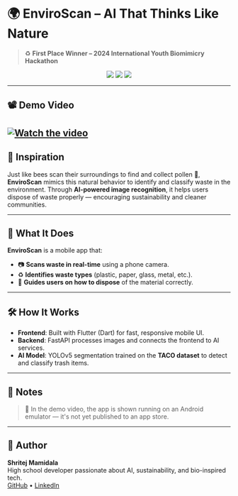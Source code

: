 # 🌍 EnviroScan – AI That Thinks Like Nature

> ♻️ **First Place Winner – 2024 International Youth Biomimicry Hackathon**

<p align="center">
  <img src="https://img.shields.io/badge/status-1st%20Place%20Winner-brightgreen" />
  <img src="https://img.shields.io/badge/platform-Flutter%20Mobile-blue" />
  <img src="https://img.shields.io/badge/AI-YOLOv5%20Segmentation-orange" />
</p>

---

## 📽️ Demo Video

[![Watch the video](https://img.youtube.com/vi/zqg7caMz9OA/maxresdefault.jpg)](https://youtu.be/zqg7caMz9OA)
---

## 🐝 Inspiration

Just like bees scan their surroundings to find and collect pollen 🌸, **EnviroScan** mimics this natural behavior to identify and classify waste in the environment. Through **AI-powered image recognition**, it helps users dispose of waste properly — encouraging sustainability and cleaner communities.

---

## 🚀 What It Does

**EnviroScan** is a mobile app that:
- 📷 **Scans waste in real-time** using a phone camera.
- ♻️ **Identifies waste types** (plastic, paper, glass, metal, etc.).
- 🧭 **Guides users on how to dispose** of the material correctly.

---

## 🛠️ How It Works

- **Frontend**: Built with Flutter (Dart) for fast, responsive mobile UI.
- **Backend**: FastAPI processes images and connects the frontend to AI services.
- **AI Model**: YOLOv5 segmentation trained on the **TACO dataset** to detect and classify trash items.

---

## 📝 Notes

> 📱 In the demo video, the app is shown running on an Android emulator — it's not yet published to an app store.

---

## 👤 Author

**Shritej Mamidala**  
High school developer passionate about AI, sustainability, and bio-inspired tech.  
[GitHub](https://github.com/YOURUSERNAME) • [LinkedIn](https://linkedin.com/in/YOURPROFILE)
